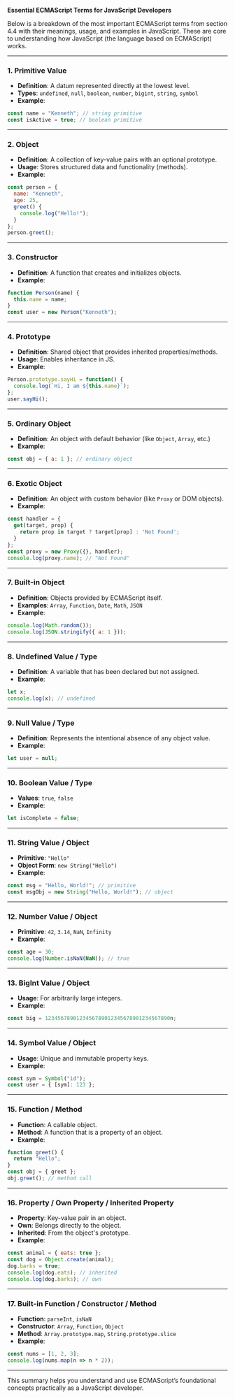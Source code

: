 **Essential ECMAScript Terms for JavaScript Developers**

Below is a breakdown of the most important ECMAScript terms from section 4.4 with their meanings, usage, and examples in JavaScript. These are core to understanding how JavaScript (the language based on ECMAScript) works.

---

### 1. **Primitive Value**

* **Definition**: A datum represented directly at the lowest level.
* **Types**: `undefined`, `null`, `boolean`, `number`, `bigint`, `string`, `symbol`
* **Example**:

```js
const name = "Kenneth"; // string primitive
const isActive = true; // boolean primitive
```

---

### 2. **Object**

* **Definition**: A collection of key-value pairs with an optional prototype.
* **Usage**: Stores structured data and functionality (methods).
* **Example**:

```js
const person = {
  name: "Kenneth",
  age: 25,
  greet() {
    console.log("Hello!");
  }
};
person.greet();
```

---

### 3. **Constructor**

* **Definition**: A function that creates and initializes objects.
* **Example**:

```js
function Person(name) {
  this.name = name;
}
const user = new Person("Kenneth");
```

---

### 4. **Prototype**

* **Definition**: Shared object that provides inherited properties/methods.
* **Usage**: Enables inheritance in JS.
* **Example**:

```js
Person.prototype.sayHi = function() {
  console.log(`Hi, I am ${this.name}`);
};
user.sayHi();
```

---

### 5. **Ordinary Object**

* **Definition**: An object with default behavior (like `Object`, `Array`, etc.)
* **Example**:

```js
const obj = { a: 1 }; // ordinary object
```

---

### 6. **Exotic Object**

* **Definition**: An object with custom behavior (like `Proxy` or DOM objects).
* **Example**:

```js
const handler = {
  get(target, prop) {
    return prop in target ? target[prop] : 'Not Found';
  }
};
const proxy = new Proxy({}, handler);
console.log(proxy.name); // "Not Found"
```

---

### 7. **Built-in Object**

* **Definition**: Objects provided by ECMAScript itself.
* **Examples**: `Array`, `Function`, `Date`, `Math`, `JSON`
* **Example**:

```js
console.log(Math.random());
console.log(JSON.stringify({ a: 1 }));
```

---

### 8. **Undefined Value / Type**

* **Definition**: A variable that has been declared but not assigned.
* **Example**:

```js
let x;
console.log(x); // undefined
```

---

### 9. **Null Value / Type**

* **Definition**: Represents the intentional absence of any object value.
* **Example**:

```js
let user = null;
```

---

### 10. **Boolean Value / Type**

* **Values**: `true`, `false`
* **Example**:

```js
let isComplete = false;
```

---

### 11. **String Value / Object**

* **Primitive**: `"Hello"`
* **Object Form**: `new String("Hello")`
* **Example**:

```js
const msg = "Hello, World!"; // primitive
const msgObj = new String("Hello, World!"); // object
```

---

### 12. **Number Value / Object**

* **Primitive**: `42`, `3.14`, `NaN`, `Infinity`
* **Example**:

```js
const age = 30;
console.log(Number.isNaN(NaN)); // true
```

---

### 13. **BigInt Value / Object**

* **Usage**: For arbitrarily large integers.
* **Example**:

```js
const big = 1234567890123456789012345678901234567890n;
```

---

### 14. **Symbol Value / Object**

* **Usage**: Unique and immutable property keys.
* **Example**:

```js
const sym = Symbol("id");
const user = { [sym]: 123 };
```

---

### 15. **Function / Method**

* **Function**: A callable object.
* **Method**: A function that is a property of an object.
* **Example**:

```js
function greet() {
  return "Hello";
}
const obj = { greet };
obj.greet(); // method call
```

---

### 16. **Property / Own Property / Inherited Property**

* **Property**: Key-value pair in an object.
* **Own**: Belongs directly to the object.
* **Inherited**: From the object's prototype.
* **Example**:

```js
const animal = { eats: true };
const dog = Object.create(animal);
dog.barks = true;
console.log(dog.eats); // inherited
console.log(dog.barks); // own
```

---

### 17. **Built-in Function / Constructor / Method**

* **Function**: `parseInt`, `isNaN`
* **Constructor**: `Array`, `Function`, `Object`
* **Method**: `Array.prototype.map`, `String.prototype.slice`
* **Example**:

```js
const nums = [1, 2, 3];
console.log(nums.map(n => n * 2));
```

---

This summary helps you understand and use ECMAScript’s foundational concepts practically as a JavaScript developer.
